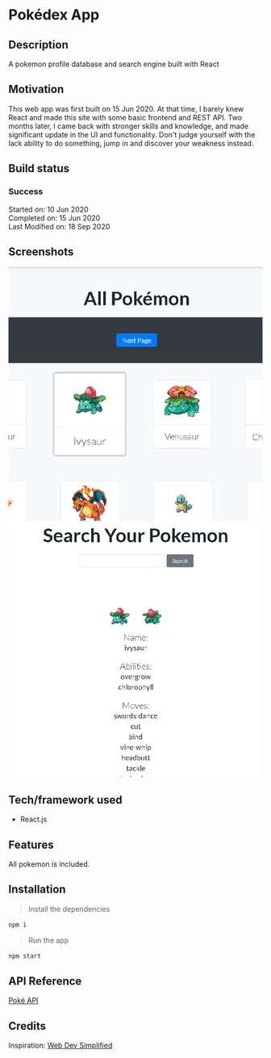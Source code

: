 # Pokédex App

## Description

A pokemon profile database and search engine built with React

## Motivation

This web app was first built on 15 Jun 2020. At that time, I barely knew React and made this site with some basic frontend and REST API. Two months later, I came back with stronger skills and knowledge, and made significant update in the UI and functionality. Don't judge yourself with the lack ability to do something, jump in and discover your weakness instead.

## Build status

### Success

Started on: 10 Jun 2020 <br>
Completed on: 15 Jun 2020 <br>
Last Modified on: 18 Sep 2020 <br>

## Screenshots

![Pokémon Page](https://github.com/yewyewXD/Pokemon-App/blob/master/readme-images/pokemonPage.png?raw=true "Pokémon Page") <br>
![Search Page](https://github.com/yewyewXD/Pokemon-App/blob/master/readme-images/searchPage.png?raw=true "Search Page")

## Tech/framework used

- React.js

## Features

All pokemon is included.

## Installation

> Install the dependencies

```bash
npm i
```

> Run the app

```bash
npm start
```

## API Reference

[Poké API](https://pokeapi.co/)

## Credits

Inspiration: [Web Dev Simplified](https://www.youtube.com/watch?v=o3ZUc7zH8BE)
